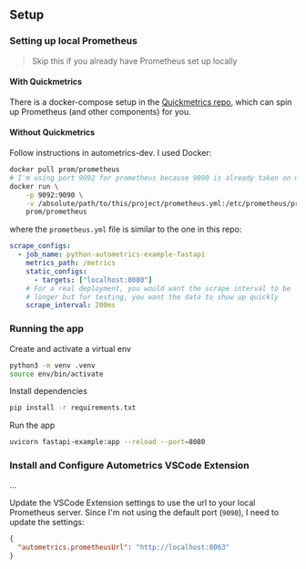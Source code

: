 ## Setup

### Setting up local Prometheus

> Skip this if you already have Prometheus set up locally

#### With Quickmetrics

There is a docker-compose setup in the [Quickmetrics repo](https://github.com/brettimus/quickmetrics), which can spin up Prometheus (and other components) for you.

#### Without Quickmetrics

Follow instructions in autometrics-dev. I used Docker:

```sh
docker pull prom/prometheus
# I'm using port 9092 for prometheus because 9090 is already taken on my machine
docker run \
    -p 9092:9090 \
    -v /absolute/path/to/this/project/prometheus.yml:/etc/prometheus/prometheus.yml \
    prom/prometheus
```

where the `prometheus.yml` file is similar to the one in this repo:

```yaml
scrape_configs:
  - job_name: python-autometrics-example-fastapi
    metrics_path: /metrics
    static_configs:
      - targets: ["localhost:8080"]
    # For a real deployment, you would want the scrape interval to be
    # longer but for testing, you want the data to show up quickly
    scrape_interval: 200ms
```

<!-- ### Configure app to use prometheus

Configure `.env` to use the url to your local prometheus server:

```sh
# Again, I'm using 8063 because 9090 is already taken on my machine
PROMETHEUS_URL=http://localhost:8063
``` -->

### Running the app

Create and activate a virtual env

```sh
python3 -m venv .venv
source env/bin/activate
```

Install dependencies

```sh
pip install -r requirements.txt
```

Run the app

```sh
uvicorn fastapi-example:app --reload --port=8080
```

### Install and Configure Autometrics VSCode Extension

...

Update the VSCode Extension settings to use the url to your local Prometheus server. Since I'm not using the default port (`9090`), I need to update the settings:

```json
{
  "autometrics.prometheusUrl": "http://localhost:8063"
}
```
